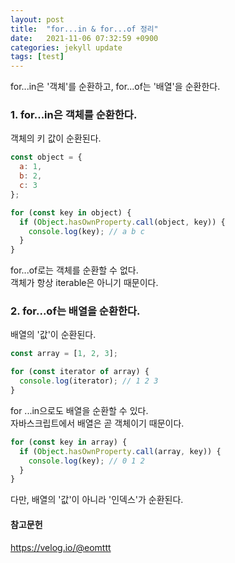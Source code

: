 ```yaml
---
layout: post
title:  "for...in & for...of 정리"
date:   2021-11-06 07:32:59 +0900
categories: jekyll update
tags: [test]
---
```

for...in은 '객체'를 순환하고, for...of는 '배열'을 순환한다.
### 1. for...in은 객체를 순환한다. 
객체의 키 값이 순환된다.

```javascript
const object = {
  a: 1,
  b: 2,
  c: 3
};

for (const key in object) {
  if (Object.hasOwnProperty.call(object, key)) {
    console.log(key); // a b c 
  }
}
```

for...of로는 객체를 순환할 수 없다.  
객체가 항상 iterable은 아니기 때문이다.  
### 2. for...of는 배열을 순환한다. 

배열의 '값'이 순환된다. 

```javascript
const array = [1, 2, 3];

for (const iterator of array) {
  console.log(iterator); // 1 2 3 
}
```
for ...in으로도 배열을 순환할 수 있다.  
자바스크립트에서 배열은 곧 객체이기 때문이다.

```javascript
for (const key in array) {
  if (Object.hasOwnProperty.call(array, key)) {
    console.log(key); // 0 1 2
  }
}
```
다만, 배열의 '값'이 아니라 '인덱스'가 순환된다. 

#### 참고문헌
https://velog.io/@eomttt